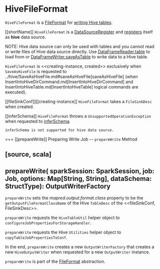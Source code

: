 # HiveFileFormat

`HiveFileFormat` is a [FileFormat](../files/FileFormat.md) for [writing Hive tables](#prepareWrite).

[[shortName]]
`HiveFileFormat` is a [DataSourceRegister](../DataSourceRegister.md) and [registers](../DataSourceRegister.md#shortName) itself as **hive** data source.

NOTE: Hive data source can only be used with tables and you cannot read or write files of Hive data source directly. Use [DataFrameReader.table](../DataFrameReader.md#table) to load from or [DataFrameWriter.saveAsTable](../DataFrameWriter.md#saveAsTable) to write data to a Hive table.

`HiveFileFormat` is <<creating-instance, created>> exclusively when `SaveAsHiveFile` is requested to ../hive/SaveAsHiveFile.md#saveAsHiveFile[saveAsHiveFile] (when InsertIntoHiveDirCommand.md[InsertIntoHiveDirCommand] and InsertIntoHiveTable.md[InsertIntoHiveTable] logical commands are executed).

[[fileSinkConf]][[creating-instance]]
`HiveFileFormat` takes a `FileSinkDesc` when created.

[[inferSchema]]
`HiveFileFormat` throws a `UnsupportedOperationException` when requested to [inferSchema](../files/FileFormat.md#inferSchema).

```text
inferSchema is not supported for hive data source.
```

=== [[prepareWrite]] Preparing Write Job -- `prepareWrite` Method

[source, scala]
----
prepareWrite(
  sparkSession: SparkSession,
  job: Job,
  options: Map[String, String],
  dataSchema: StructType): OutputWriterFactory
----

`prepareWrite` sets the *mapred.output.format.class* property to be the `getOutputFileFormatClassName` of the Hive `TableDesc` of the <<fileSinkConf, FileSinkDesc>>.

`prepareWrite` requests the `HiveTableUtil` helper object to `configureJobPropertiesForStorageHandler`.

`prepareWrite` requests the Hive `Utilities` helper object to `copyTableJobPropertiesToConf`.

In the end, `prepareWrite` creates a new `OutputWriterFactory` that creates a new `HiveOutputWriter` when requested for a new `OutputWriter` instance.

`prepareWrite` is part of the [FileFormat](../files/FileFormat.md#prepareWrite) abstraction.
